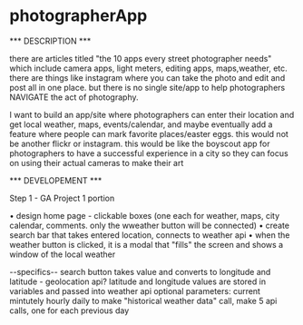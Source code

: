 # photographerApp

*** DESCRIPTION ***

there are articles titled "the 10 apps every street photographer needs" which include camera apps, light meters, editing apps, maps,weather, etc. there are things like instagram where you can take the photo and edit and post all in one place. but there is no single site/app to help photographers NAVIGATE the act of photography.

I want to build an app/site where photographers can enter their location and get local weather, maps, events/calendar, and maybe eventually add a feature where people can mark favorite places/easter eggs. this would not be another flickr or instagram. this would be like the boyscout app for photographers to have a successful experience in a city so they can focus on using their actual cameras to make their art

*** DEVELOPEMENT ***

Step 1 - GA Project 1 portion

• design home page - clickable boxes (one each for weather, maps, city calendar, comments. only the wweather button will be connected)
• create search bar that takes entered location, connects to weather api
• when the weather button is clicked, it is a modal that "fills" the screen and shows a window of the local weather

--specifics--
search button takes value and converts to longitude and latitude
	- geolocation api?
latitude and longitude values are stored in variables and passed into weather api
optional parameters:	current
						mintutely
						hourly
						daily
to make "historical weather data" call, make 5 api calls, one for each previous day
